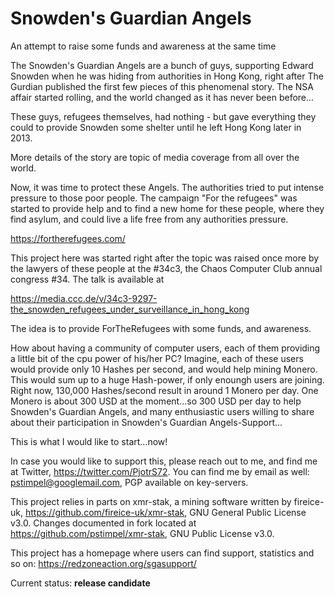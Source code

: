 # Snowden's Guardian Angels
An attempt to raise some funds and awareness at the same time

The Snowden's Guardian Angels are a bunch of guys, supporting Edward Snowden when he was hiding from authorities in Hong Kong, right after The Gurdian published the first few pieces of this phenomenal story. The NSA affair started rolling, and the world changed as it has never been before...

These guys, refugees themselves, had nothing - but gave everything they could to provide Snowden some shelter until he left Hong Kong later in 2013.

More details of the story are topic of media coverage from all over the world. 

Now, it was time to protect these Angels. The authorities tried to put intense pressure to those poor people. The campaign "For the refugees" was started to provide help and to find a new home for these people, where they find asylum, and could live a life free from any authorities pressure.

https://fortherefugees.com/

This project here was started right after the topic was raised once more by the lawyers of these people at the #34c3, the Chaos Computer Club annual congress #34. The talk is available at 

https://media.ccc.de/v/34c3-9297-the_snowden_refugees_under_surveillance_in_hong_kong

The idea is to provide ForTheRefugees with some funds, and awareness. 

How about having a community of computer users, each of them providing a little bit of the cpu power of his/her PC? Imagine, each of these users would provide only 10 Hashes per second, and would help mining Monero. This would sum up to a huge Hash-power, if only enoungh users are joining. Right now, 130,000 Hashes/second result in around 1 Monero per day. One Monero is about 300 USD at the moment...so 300 USD per day to help Snowden's Guardian Angels, and many enthusiastic users willing to share about their participation in Snowden's Guardian Angels-Support...

This is what I would like to start...now!

In case you would like to support this, please reach out to me, and find me at Twitter, https://twitter.com/PjotrS72.
You can find me by email as well: pstimpel@googlemail.com, PGP available on key-servers.

This project relies in parts on xmr-stak, a mining software written by fireice-uk, https://github.com/fireice-uk/xmr-stak, GNU General Public License v3.0. Changes documented in fork located at https://github.com/pstimpel/xmr-stak, GNU Public License v3.0.

This project has a homepage where users can find support, statistics and so on: https://redzoneaction.org/sgasupport/

Current status: **release candidate**





